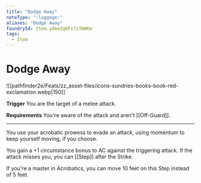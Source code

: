 ```yaml
---
title: "Dodge Away"
noteType: ":luggage:"
aliases: "Dodge Away"
foundryId: Item.yAbe2q6Pz733NWKm
tags:
  - Item
---
```


# Dodge Away
![[pathfinder2e/Feats/zz_asset-files/icons-sundries-books-book-red-exclamation.webp|150]]

**Trigger** You are the target of a melee attack.

**Requirements** You're aware of the attack and aren't [[Off-Guard]].

* * *

You use your acrobatic prowess to evade an attack, using momentum to keep yourself moving, if you choose.

You gain a +1 circumstance bonus to AC against the triggering attack. If the attack misses you, you can [[Step]] after the Strike.

If you're a master in Acrobatics, you can move 10 feet on this Step instead of 5 feet.
